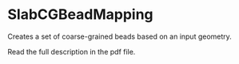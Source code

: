 # SlabCGBeadMapping
Creates a set of coarse-grained beads based on an input geometry.

Read the full description in the pdf file.
